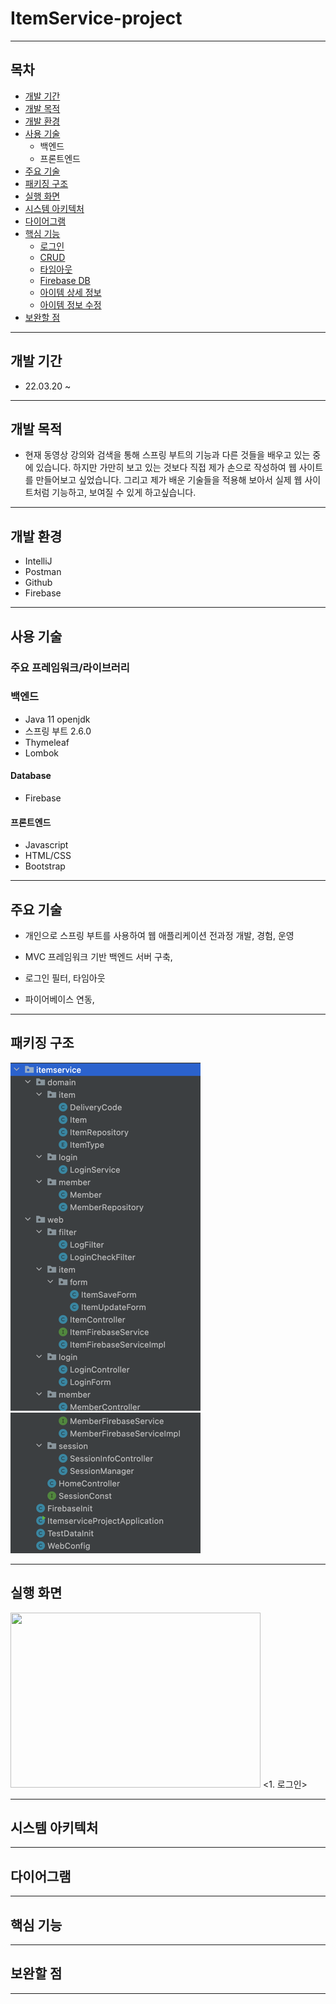 # ItemService-project

---
## 목차

- [개발 기간](#기간)
- [개발 목적](#목적)
- [개발 환경](#환경)
- [사용 기술](#기술)
  + 백엔드
  + 프론트엔드
- [주요 기술](#주요)
- [패키징 구조](#패키지)
- [실행 화면](#화면)
- [시스템 아키텍처](#아키텍처)
- [다이어그램](#다이어그램)
- [핵심 기능](#핵심)
  + [로그인](#로그인)
  + [CRUD](#CRUD)
  + [타임아웃](#타임아웃)
  + [Firebase DB](#Firebase)
  + [아이템 상세 정보](#items)
  + [아이템 정보 수정](#edit)
- [보완할 점](#보완)


---

## <div id="기간">개발 기간</div>
- 22.03.20 ~



---

## <div id="목적">개발 목적</div> 
- 현재 동영상 강의와 검색을 통해 스프링 부트의 기능과 다른 것들을 배우고 있는 중에 있습니다. 하지만 가만히 보고 있는 것보다 직접 제가 손으로 작성하여 웹 사이트를 만들어보고 싶었습니다. 그리고 제가 배운 기술들을 적용해 보아서 실제 웹 사이트처럼 기능하고, 보여질 수 있게 하고싶습니다.
---

## <div id="환경">개발 환경</div>
- IntelliJ
- Postman
- Github
- Firebase


---

## <div id="tech">사용 기술</div>

### 주요 프레임워크/라이브러리

### 백엔드
+ Java 11 openjdk
 + 스프링 부트 2.6.0
 + Thymeleaf
 + Lombok

#### Database
  * Firebase



#### 프론트엔드
  + Javascript
  + HTML/CSS
  + Bootstrap
---

## <div id="주요">주요 기술</div>

* 개인으로 스프링 부트를 사용하여 웹 애플리케이션 전과정 개발, 경험, 운영

* MVC 프레임워크 기반 백엔드 서버 구축,

* 로그인 필터, 타임아웃

* 파이어베이스 연동,

---
## <div id="패키지">패키징 구조</div>

![img.png](img.png)![img_1.png](img_1.png)


---

## <div id="화면">실행 화면</div> 

<img src="https://user-images.githubusercontent.com/79649052/160763454-735a8366-e715-46f9-8bc6-19ea2e8ea010.gif" width="400" height="280"/>
<1. 로그인>



---

## <div id="아키텍처">시스템 아키텍처</div>



---

## <div id="다이어그램">다이어그램</div>


---
## <div id="핵심">핵심 기능</div>


---

## <div id="보완">보완할 점</div>



---
